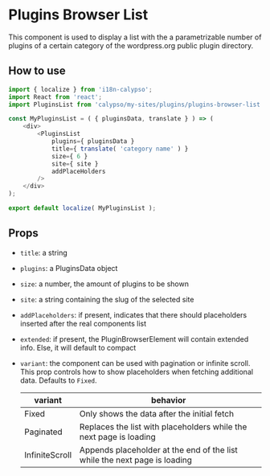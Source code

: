 # Plugins Browser List

This component is used to display a list with the a parametrizable number of plugins of a certain category of the wordpress.org public plugin directory.

## How to use

```js
import { localize } from 'i18n-calypso';
import React from 'react';
import PluginsList from 'calypso/my-sites/plugins/plugins-browser-list';

const MyPluginsList = ( { pluginsData, translate } ) => (
	<div>
		<PluginsList
			plugins={ pluginsData }
			title={ translate( 'category name' ) }
			size={ 6 }
			site={ site }
			addPlaceHolders
		/>
	</div>
);

export default localize( MyPluginsList );
```

## Props

- `title`: a string
- `plugins`: a PluginsData object
- `size`: a number, the amount of plugins to be shown
- `site`: a string containing the slug of the selected site
- `addPlaceholders`: if present, indicates that there should placeholders inserted after the real components list
- `extended`: if present, the PluginBrowserElement will contain extended info. Else, it will default to compact
- `variant`: the component can be used with pagination or infinite scroll. This prop controls how to show placeholders when fetching additional data. Defaults to `Fixed`.

  | variant        | behavior                                                                  |
  | -------------- | ------------------------------------------------------------------------- |
  | Fixed          | Only shows the data after the initial fetch                               |
  | Paginated      | Replaces the list with placeholders while the next page is loading        |
  | InfiniteScroll | Appends placeholder at the end of the list while the next page is loading |
